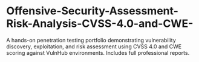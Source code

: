 # Offensive-Security-Assessment-Risk-Analysis-CVSS-4.0-and-CWE-
A hands-on penetration testing portfolio demonstrating vulnerability discovery, exploitation, and risk assessment using CVSS 4.0 and CWE scoring against VulnHub environments. Includes full professional reports.
